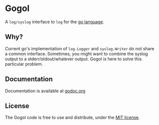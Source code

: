 # Gogol

A `log/syslog` interface to `log` for the [go language](http://golang.org).

## Why?

Current go's implementation of `log.Logger` and `syslog.Writer` do not share a
common interface. Sometimes, you might want to combine the syslog output to a
stderr/stdout/whatever output. Gogol is here to solve this particular problem.

## Documentation

Documentation is available at [godoc.org](http://godoc.org/github.com/marcw/gogol)

## License

The Gogol code is free to use and distribute, under the [MIT
license](https://github.com/marcw/gogol/blob/master/LICENSE).
